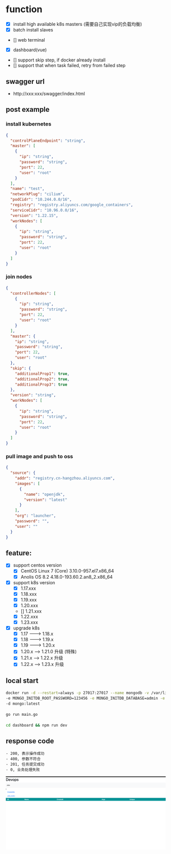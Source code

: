 # function

- [x] install high available k8s masters (需要自己实现vip的负载均衡)
- [x] batch install slaves
- [] web terminal
- [x] dashboard(vue)
- [] support skip step, if docker already install
- [] support that when task failed, retry from failed step

## swagger url
- http://xxx:xxx/swagger/index.html

## post example
### install kubernetes
```json
{
  "controlPlaneEndpoint": "string",
  "master": [
    {
      "ip": "string",
      "password": "string",
      "port": 22,
      "user": "root"
    }
  ],
  "name": "test",
  "networkPlug": "cilium",
  "podCidr": "10.244.0.0/16",
  "registry": "registry.aliyuncs.com/google_containers",
  "serviceCidr": "10.96.0.0/16",
  "version": "1.22.15",
  "workNodes": [
    {
      "ip": "string",
      "password": "string",
      "port": 22,
      "user": "root"
    }
  ]
}
```

### join nodes
```json
{
  "controllerNodes": [
    {
      "ip": "string",
      "password": "string",
      "port": 22,
      "user": "root"
    }
  ],
  "master": {
    "ip": "string",
    "password": "string",
    "port": 22,
    "user": "root"
  },
  "skip": {
    "additionalProp1": true,
    "additionalProp2": true,
    "additionalProp3": true
  },
  "version": "string",
  "workNodes": [
    {
      "ip": "string",
      "password": "string",
      "port": 22,
      "user": "root"
    }
  ]
}

```

### pull image and push to oss
```json
{
  "source": {
    "addr": "registry.cn-hangzhou.aliyuncs.com",
    "images": [
      {
        "name": "openjdk",
        "version": "latest"
      }
    ],
    "org": "launcher",
    "password": "",
    "user": ""
  }
}
```

## feature:
- [x] support centos version
    - [x]  CentOS Linux 7 (Core)   3.10.0-957.el7.x86_64
    - [x]  Anolis OS 8.2           4.18.0-193.60.2.an8_2.x86_64
    
- [x] support k8s version
    - [x] 1.17.xxx
    - [x] 1.18.xxx
    - [x] 1.19.xxx
    - [x] 1.20.xxx
    - [] 1.21.xxx
    - [x] 1.22.xxx
    - [x] 1.23.xxx
  
- [x] upgrade k8s
    - [x] 1.17 ---> 1.18.x
    - [x] 1.18 ---> 1.19.x
    - [x] 1.19 ---> 1.20.x
    - [x] 1.20.x --> 1.21.0 升级 (特殊)
    - [x] 1.21.x --> 1.22.x 升级 
    - [x] 1.22.x --> 1.23.x 升级 
  
## local start
```bash
docker run -d --restart=always -p 27017:27017 --name mongodb -v /var/lib/mongo:/data/mongodb \
-e MONGO_INITDB_ROOT_PASSWORD=123456 -e MONGO_INITDB_DATABASE=admin -e MONGO_INITDB_ROOT_USERNAME=root \
-d mongo:latest

go run main.go

cd dashboard && npm run dev
```

## response code
```
- 200, 表示操作成功
- 400, 参数不符合
- 201, 任务提交成功
- 0, 业务处理失败

```
![img.png](img.png)